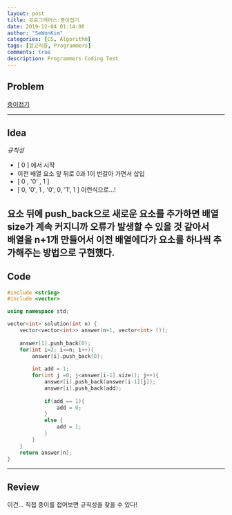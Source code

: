 ```yaml
---
layout: post
title: 프로그래머스:종이접기
date: 2019-12-04 01:14:00
author: "SeWonKim"
categories: [CS, Algorithm]
tags: [알고리즘, Programmers]
comments: true
description: Programmers Coding Test
---
```


## Problem

[종이접기](https://www.welcomekakao.com/learn/courses/30/lessons/62049)

---

## Idea

*규칙성*

- [ 0 ] 에서 시작
- 이전 배열 요소 앞 뒤로 0과 1이 번갈아 가면서 삽입
- [ 0 , '0' , 1 ]
- [ 0, '0', 1 , '0', 0, '1', 1 ] 이런식으로...!


요소 뒤에 push_back으로 새로운 요소를 추가하면 배열 size가 계속 커지니까 오류가 발생할 수 있을 것 같아서         
배열을 n+1개 만들어서 이전 배열에다가 요소를 하나씩 추가해주는 방법으로 구현했다.
---

## Code
```cpp
#include <string>
#include <vector>

using namespace std;

vector<int> solution(int n) {
    vector<vector<int>> answer(n+1, vector<int> ());
    
    answer[1].push_back(0);
    for(int i=2; i<=n; i++){
        answer[i].push_back(0);
        
        int add = 1;
        for(int j =0; j<answer[i-1].size(); j++){
            answer[i].push_back(answer[i-1][j]);
            answer[i].push_back(add);
            
            if(add == 1){
                add = 0;
            }
            else {
                add = 1;
            }
        }
    }
    return answer[n];
}
```

---

## Review

이건... 직접 종이를 접어보면 규칙성을 찾을 수 있다!
